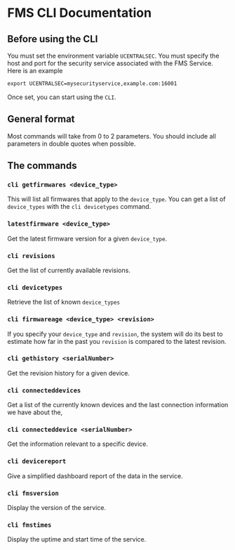 # FMS CLI Documentation

## Before using the CLI
You must set the environment variable `UCENTRALSEC`. You must specify the host and port for the security service 
associated with the FMS Service. Here is an example
```csh
export UCENTRALSEC=mysecurityservice,example.com:16001
```
Once set, you can start using the `CLI`.

## General format
Most commands will take from 0 to 2 parameters. You should include all parameters in double quotes when possible.

## The commands

### `cli getfirmwares <device_type>`
This will list all firmwares that apply to the `device_type`. You can get a list of `device_types` with the `cli devicetypes` command.

### `latestfirmware <device_type>`
Get the latest firmware version for a given `device_type`.

### `cli revisions`
Get the list of currently available revisions.

### `cli devicetypes`
Retrieve the list of known `device_types`

### `cli firmwareage <device_type> <revision>`
If you specify your `device_type` and `revision`, the system will do its best to estimate how 
far in the past you `revision` is compared to the latest revision.

### `cli gethistory <serialNumber>`
Get the revision history for a given device.

### `cli connecteddevices`
Get a list of the currently known devices and the last connection information we have about the,

### `cli connecteddevice <serialNumber>`
Get the information relevant to a specific device.

### `cli devicereport`
Give a simplified dashboard report of the data in the service.

### `cli fmsversion`
Display the version of the service.

### `cli fmstimes`
Display the uptime and start time of the service.
